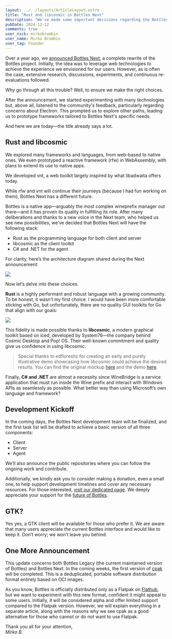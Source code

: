 ```yaml
---
layout: ../../layouts/ArticleLayout.astro
title: "Rust and libcosmic in Bottles Next"
description: "We've made some important decisions regarding the Bottles Next stack. Read on to learn more about the technologies we've chosen and why."
pubDate: 2024-12-22
comments: true
user_nick: mirkobrombin
user_name: Mirko Brombin
user_tag: Founder
---
```


Over a year ago, we [announced Bottles Next](https://usebottles.com/posts/2023-10-05-bottles-next-a-new-chapter/), a complete rewrite of the Bottles project. Initially, the idea was to leverage web technologies to achieve the experience we envisioned for our users. However, as is often the case, extensive research, discussions, experiments, and continuous re-evaluations followed.

Why go through all this trouble? Well, to ensure we make the right choices.

After the announcement, we started experimenting with many technologies but, above all, listened to the community's feedback, particularly regarding concerns about Electron. This prompted us to explore other paths, leading us to prototype frameworks tailored to Bottles Next's specific needs.

And here we are today—the title already says a lot.

## Rust and libcosmic

We explored many frameworks and languages, from web-based to native ones. We even prototyped a reactive framework (rfw) in WebAssembly, with plans to extend its use to native apps.

We developed vnt, a web toolkit largely inspired by what libadwaita offers today.

While rfw and vnt will continue their journeys (because I had fun working on them), Bottles Next has a different future.

Bottles is a native app—arguably the most complex wineprefix manager out there—and it has proven its quality in fulfilling its role. After many deliberations and thanks to a new voice in the Next team, who helped us see new possibilities, we’ve decided that Bottles Next will have the following stack:

- Rust as the programming language for both client and server
- libcosmic as the client toolkit
- C# and .NET for the agent

For clarity, here’s the architecture diagram shared during the Next announcement:

![](https://usebottles.com/uploads/bottles-next-architecture.png)

Now let’s delve into these choices.

**Rust** is a highly performant and robust language with a growing community. To be honest, it wasn’t my first choice. I would have been more comfortable sticking with Go, but unfortunately, there are no quality GUI toolkits for Go that align with our goals:

![](https://usebottles.com/uploads/bottles-next-app-details.png)

This fidelity is made possible thanks to **libcosmic**, a modern graphical toolkit based on iced, developed by System76—the company behind Cosmic Desktop and Pop! OS. Their well-known commitment and quality give us confidence in using libcosmic.

> Special thanks to edfloreshz for creating an early and purely illustrative demo showcasing how libcosmic could achieve the desired results. You can find the original mockup [here](https://www.figma.com/design/iWNlSzDKpTucBNzQymGzyY/Bottles-Next?node-id=0-1&t=Itc8KLgyfKZbweBI-1) and the demo [here](https://github.com/edfloreshz/bottles-next-demo).

Finally, **C# and .NET** are almost a necessity since WineBridge is a service application that must run inside the Wine prefix and interact with Windows APIs as seamlessly as possible. What better way than using Microsoft’s own language and framework?

## Development Kickoff

In the coming days, the Bottles Next development team will be finalized, and the first task list will be drafted to achieve a basic version of all three components:

- Client
- Server
- Agent

We’ll also announce the public repositories where you can follow the ongoing work and contribute.

Additionally, we kindly ask you to consider making a donation, even a small one, to help support development timelines and cover any necessary resources. For those interested, [visit our dedicated page](https://usebottles.com/funding/). We deeply appreciate your support for the [future of Bottles](https://usebottles.com/posts/2024-12-02-future-of-bottles/).

## GTK?

Yes yes, a GTK client will be available for those who prefer it. We are aware that many users appreciate the current Bottles interface and would like to keep it. Don’t worry; we won’t leave you behind.

## One More Announcement

This update concerns both Bottles Legacy (the current maintained version of Bottles) and Bottles Next. In the coming weeks, the first version of [cpak](https://github.com/Containerpak/cpak) will be completed. This is a deduplicated, portable software distribution format entirely based on OCI images.

As you know, Bottles is officially distributed only as a Flatpak on [Flathub](https://flathub.org/apps/com.usebottles.bottles), but we want to experiment with this new format, confident it might appeal to some users. Initially, it will be considered alpha and offer limited support compared to the Flatpak version. However, we will explain everything in a separate article, along with the reasons why we see cpak as a good alternative for those who cannot or do not want to use Flatpak.

Thank you all for your attention,  
_Mirko B._